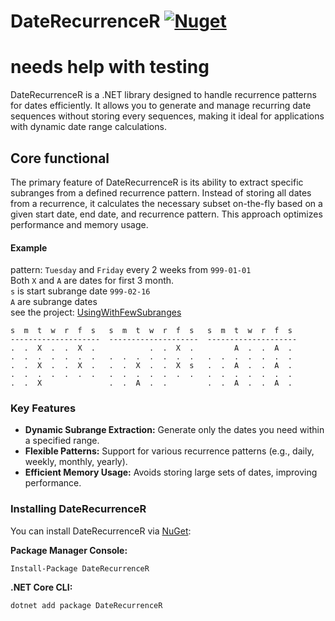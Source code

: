 # DateRecurrenceR [![Nuget](https://img.shields.io/nuget/v/DateRecurrenceR?logo=NuGet)](https://www.nuget.org/packages/DateRecurrenceR)
# needs help with testing

DateRecurrenceR is a .NET library designed to handle recurrence patterns for dates efficiently. It allows you to generate and manage recurring date sequences without storing every sequences, making it ideal for applications with dynamic date range calculations.

## Core functional
The primary feature of DateRecurrenceR is its ability to extract specific subranges from a defined recurrence pattern. Instead of storing all dates from a recurrence, it calculates the necessary subset on-the-fly based on a given start date, end date, and recurrence pattern. This approach optimizes performance and memory usage.

#### Example
pattern: `Tuesday` and `Friday` every 2 weeks from `999-01-01`\
Both `X` and `A` are dates for first 3 month.\
`s` is start subrange date `999-02-16`\
`A` are subrange dates\
see the project: [UsingWithFewSubranges](https://github.com/Cadabra/DateRecurrenceR/tree/main/samples/UsingWithFewSubranges)
```
s  m  t  w  r  f  s   s  m  t  w  r  f  s   s  m  t  w  r  f  s
--------------------  --------------------  --------------------
.  .  X  .  .  X  .            .  .  X  .         A  .  .  A  .
.  .  .  .  .  .  .   .  .  .  .  .  .  .   .  .  .  .  .  .  .
.  .  X  .  .  X  .   .  .  X  .  .  X  s   .  .  A  .  .  A  .
.  .  .  .  .  .  .   .  .  .  .  .  .  .   .  .  .  .  .  .  .
.  .  X               .  .  A  .  .         .  .  A  .  .  A  .
```
### Key Features
* **Dynamic Subrange Extraction:** Generate only the dates you need within a specified range.
* **Flexible Patterns:** Support for various recurrence patterns (e.g., daily, weekly, monthly, yearly).
* **Efficient Memory Usage:** Avoids storing large sets of dates, improving performance.

### Installing DateRecurrenceR

You can install DateRecurrenceR via [NuGet](https://www.nuget.org/packages/DateRecurrenceR):

**Package Manager Console:**
```shell
Install-Package DateRecurrenceR
```
**.NET Core CLI:**
```shell
dotnet add package DateRecurrenceR
```